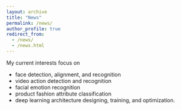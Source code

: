 ```yaml
---
layout: archive
title: "News"
permalink: /news/
author_profile: true
redirect_from: 
  - /news/
  - /news.html
---
```



My current interests focus on

* face detection, alignment, and recognition
* video action detection and recognition
* facial emotion recognition
* product fashion attribute classification
* deep learning architecture designing, training, and optimization.  


